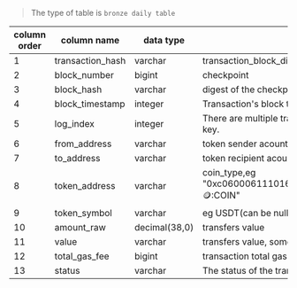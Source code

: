 > The type of table is `bronze daily table` 

| column order | column name      | data type     | description                                                                                   | is_unique_key |
| ------------ | ---------------- | ------------- | --------------------------------------------------------------------------------------------- | ------------- |
| 1            | transaction_hash | varchar       | transaction_block_digest                                                                      | Y             |
| 2            | block_number     | bigint        | checkpoint                                                                                    | Y             |
| 3            | block_hash       | varchar       | digest of the checkpoint                                                                      |               |
| 4            | block_timestamp  | integer       | Transaction's block timestamp.                                                                |               |
| 5            | log_index        | integer       | There are multiple transfers in a transaction, and the index is intended to be a unique key.  | Y             |
| 6            | from_address     | varchar       | token sender acount                                                                           |               |
| 7            | to_address       | varchar       | token recipient acount                                                                        |               |
| 8            | token_address    | varchar       | coin_type,eg "0xc060006111016b8a020ad5b33834984a437aaa7d3c74c18e09a95d48aceab08c::coin::COIN" |               |
| 9            | token_symbol     | varchar       | eg USDT(can be null)                                                                          |               |
| 10           | amount_raw       | decimal(38,0) | transfers value                                                                               |               |
| 11           | value            | varchar       | transfers value, some value will exceed max int, use string type.                             |               |
| 12           | total_gas_fee    | bigint        | transaction total gas fee, same value as suiscan, doesn't split into each token transfers     |               |
| 13           | status           | varchar       | The status of the transaction_block_digest, the same in the sui_transaction_blocks            |
